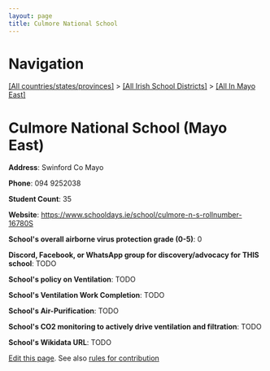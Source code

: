 ```yaml
---
layout: page
title: Culmore National School
---
```

# Navigation

[[All countries/states/provinces]](../../..) > [[All Irish School Districts]](../..) > [[All In Mayo East]](..)

# Culmore National School (Mayo East)

**Address**: Swinford Co Mayo

**Phone**: 094 9252038

**Student Count**: 35

**Website**: <https://www.schooldays.ie/school/culmore-n-s-rollnumber-16780S>

**School's overall airborne virus protection grade (0-5)**: 0

**Discord, Facebook, or WhatsApp group for discovery/advocacy for THIS school**: TODO

**School's policy on Ventilation**: TODO

**School's Ventilation Work Completion**: TODO

**School's Air-Purification**: TODO

**School's CO2 monitoring to actively drive ventilation and filtration**: TODO

**School's Wikidata URL**: TODO


[Edit this page](https://github.com/ventilate-schools/Ireland/edit/main/./Mayo_East/Culmore_National_School.md). See also [rules for contribution](../../../contribution-rules/)